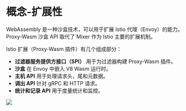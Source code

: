 # 概念-扩展性

WebAssembly 是一种沙盒技术，可以用于扩展 Istio 代理（Envoy）的能力。 Proxy-Wasm 沙盒 API 取代了 Mixer 作为 Istio 主要的扩展机制。

Istio 扩展（Proxy-Wasm 插件）有几个组成部分：

- **过滤器服务提供方接口（SPI）** 用于为过滤器构建 Proxy-Wasm 插件。
- **沙盒** 在 Envoy 中嵌入 V8 Wasm 运行时。
- **主机 API** 用于处理请求头，尾和元数据。
- **调出 API** 针对 gRPC 和 HTTP 请求。
- **统计和记录 API** 用于度量统计和监控。



<div>
    <image src="./img/extending.svg"></image>
</div>